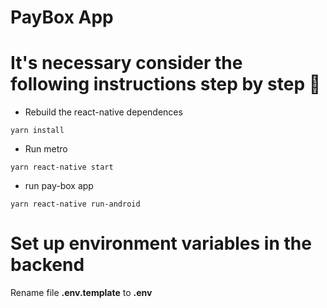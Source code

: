 #  PayBox App


# It's necessary consider the following instructions step by step  👋

- Rebuild the react-native dependences 

```
yarn install
```
- Run metro
```
yarn react-native start
```
- run pay-box app  
```
yarn react-native run-android
```
# Set up environment variables in the backend

Rename file **.env.template** to **.env**

